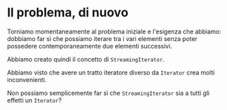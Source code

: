 # Il problema, di nuovo
Torniamo momentaneamente al problema iniziale e l'esigenza che abbiamo: dobbiamo far sì che possiamo iterare tra i vari elementi senza poter possedere contemporaneamente due elementi successivi.

Abbiamo creato quindi il concetto di `StreamingIterator`.

Abbiamo visto che avere un tratto iteratore diverso da `Iterator` crea molti inconvenienti.

Non possiamo semplicemente far sì che `StreamingIterator` sia a tutti gli effetti un `Iterator`?
